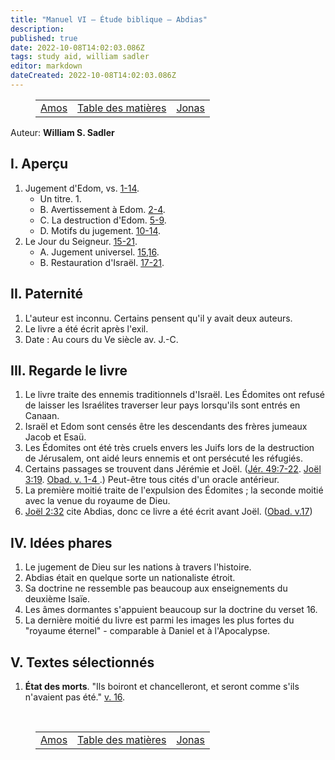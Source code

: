 ```yaml
---
title: "Manuel VI — Étude biblique — Abdias"
description: 
published: true
date: 2022-10-08T14:02:03.086Z
tags: study aid, william sadler
editor: markdown
dateCreated: 2022-10-08T14:02:03.086Z
---
```


<figure class="table chapter-navigator">
	<table>
		<tbody>
		<tr>
			<td><a href="/fr/article/William_S_Sadler/Workbook_6_Bible_Study/Study_1_27_Amos">Amos</a></td>
			<td><a href="/fr/article/William_S_Sadler/Workbook_6_Bible_Study/Index">Table des matières</a></td>
			<td><a href="/fr/article/William_S_Sadler/Workbook_6_Bible_Study/Study_1_29_Jonah">Jonas</a></td>
		</tr>
		</tbody>
	</table>
</figure>

Auteur: **William S. Sadler**

## I. Aperçu

1. Jugement d'Edom, vs. [1-14](/en/Bible/Obadiah/1#v1).
	- Un titre. 1.
	- B. Avertissement à Edom. [2-4](/fr/Bible/Abdias/1#v2).
	- C. La destruction d'Edom. [5-9](/fr/Bible/Abdias/1#v5).
	- D. Motifs du jugement. [10-14](/fr/Bible/Abdias/1#v10).
2. Le Jour du Seigneur. [15-21](/fr/Bible/Abdias/1#v15).
	- A. Jugement universel. [15,16](/fr/Bible/Abdias/1#v15).
	- B. Restauration d'Israël. [17-21](/fr/Bible/Abdias/1#v17).

## II. Paternité

1. L'auteur est inconnu. Certains pensent qu'il y avait deux auteurs.
2. Le livre a été écrit après l'exil.
3. Date : Au cours du Ve siècle av. J.-C.

## III. Regarde le livre

1. Le livre traite des ennemis traditionnels d'Israël. Les Édomites ont refusé de laisser les Israélites traverser leur pays lorsqu'ils sont entrés en Canaan.
2. Israël et Edom sont censés être les descendants des frères jumeaux Jacob et Esaü.
3. Les Édomites ont été très cruels envers les Juifs lors de la destruction de Jérusalem, ont aidé leurs ennemis et ont persécuté les réfugiés.
4. Certains passages se trouvent dans Jérémie et Joël. ([Jér. 49:7-22](/fr/Bible/Jérémie/49#v7). [Joël 3:19](/fr/Bible/Joël/3#v19). [Obad. v. 1-4 ](/en/Bible/Obadiah/1#v1).) Peut-être tous cités d'un oracle antérieur.
5. La première moitié traite de l'expulsion des Édomites ; la seconde moitié avec la venue du royaume de Dieu.
6. [Joël 2:32](/en/Bible/Joel/1#v32) cite Abdias, donc ce livre a été écrit avant Joël. ([Obad. v.17](/en/Bible/Obadiah/1#v17))

## IV. Idées phares

1. Le jugement de Dieu sur les nations à travers l'histoire.
2. Abdias était en quelque sorte un nationaliste étroit.
3. Sa doctrine ne ressemble pas beaucoup aux enseignements du deuxième Isaïe.
4. Les âmes dormantes s'appuient beaucoup sur la doctrine du verset 16.
5. La dernière moitié du livre est parmi les images les plus fortes du "royaume éternel" - comparable à Daniel et à l'Apocalypse.

## V. Textes sélectionnés

1. **État des morts**. "Ils boiront et chancelleront, et seront comme s'ils n'avaient pas été." [v. 16](/fr/Bible/Abdias/1#v16).


<br>

<figure class="table chapter-navigator">
	<table>
		<tbody>
		<tr>
			<td><a href="/fr/article/William_S_Sadler/Workbook_6_Bible_Study/Study_1_27_Amos">Amos</a></td>
			<td><a href="/fr/article/William_S_Sadler/Workbook_6_Bible_Study/Index">Table des matières</a></td>
			<td><a href="/fr/article/William_S_Sadler/Workbook_6_Bible_Study/Study_1_29_Jonah">Jonas</a></td>
		</tr>
		</tbody>
	</table>
</figure>
